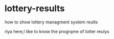 # lottery-results
how to show lottery managment system reults
 
 riya here,I like to know the progrqme of lotter reulys
